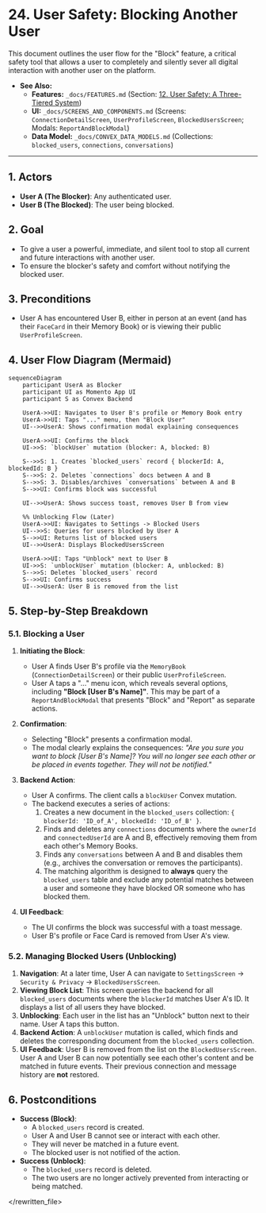 # 24. User Safety: Blocking Another User

This document outlines the user flow for the "Block" feature, a critical safety tool that allows a user to completely and silently sever all digital interaction with another user on the platform.

- **See Also:**
  - **Features:** `_docs/FEATURES.md` (Section: [12. User Safety: A Three-Tiered System](#a-three-tiered-system))
  - **UI:** `_docs/SCREENS_AND_COMPONENTS.md` (Screens: `ConnectionDetailScreen`, `UserProfileScreen`, `BlockedUsersScreen`; Modals: `ReportAndBlockModal`)
  - **Data Model:** `_docs/CONVEX_DATA_MODELS.md` (Collections: `blocked_users`, `connections`, `conversations`)

---

## 1. Actors

- **User A (The Blocker)**: Any authenticated user.
- **User B (The Blocked)**: The user being blocked.

## 2. Goal

- To give a user a powerful, immediate, and silent tool to stop all current and future interactions with another user.
- To ensure the blocker's safety and comfort without notifying the blocked user.

## 3. Preconditions

- User A has encountered User B, either in person at an event (and has their `FaceCard` in their Memory Book) or is viewing their public `UserProfileScreen`.

## 4. User Flow Diagram (Mermaid)

```mermaid
sequenceDiagram
    participant UserA as Blocker
    participant UI as Momento App UI
    participant S as Convex Backend

    UserA->>UI: Navigates to User B's profile or Memory Book entry
    UserA->>UI: Taps "..." menu, then "Block User"
    UI-->>UserA: Shows confirmation modal explaining consequences

    UserA->>UI: Confirms the block
    UI->>S: `blockUser` mutation (blocker: A, blocked: B)

    S-->>S: 1. Creates `blocked_users` record { blockerId: A, blockedId: B }
    S-->>S: 2. Deletes `connections` docs between A and B
    S-->>S: 3. Disables/archives `conversations` between A and B
    S-->>UI: Confirms block was successful

    UI-->>UserA: Shows success toast, removes User B from view

    %% Unblocking Flow (Later)
    UserA->>UI: Navigates to Settings -> Blocked Users
    UI-->>S: Queries for users blocked by User A
    S-->>UI: Returns list of blocked users
    UI-->>UserA: Displays BlockedUsersScreen

    UserA->>UI: Taps "Unblock" next to User B
    UI->>S: `unblockUser` mutation (blocker: A, unblocked: B)
    S-->>S: Deletes `blocked_users` record
    S-->>UI: Confirms success
    UI-->>UserA: User B is removed from the list
```

## 5. Step-by-Step Breakdown

### 5.1. Blocking a User

1.  **Initiating the Block**:

    - User A finds User B's profile via the `MemoryBook` (`ConnectionDetailScreen`) or their public `UserProfileScreen`.
    - User A taps a "..." menu icon, which reveals several options, including **"Block [User B's Name]"**. This may be part of a `ReportAndBlockModal` that presents "Block" and "Report" as separate actions.

2.  **Confirmation**:

    - Selecting "Block" presents a confirmation modal.
    - The modal clearly explains the consequences: _"Are you sure you want to block [User B's Name]? You will no longer see each other or be placed in events together. They will not be notified."_

3.  **Backend Action**:

    - User A confirms. The client calls a `blockUser` Convex mutation.
    - The backend executes a series of actions:
      1.  Creates a new document in the `blocked_users` collection: `{ blockerId: 'ID_of_A', blockedId: 'ID_of_B' }`.
      2.  Finds and deletes any `connections` documents where the `ownerId` and `connectedUserId` are A and B, effectively removing them from each other's Memory Books.
      3.  Finds any `conversations` between A and B and disables them (e.g., archives the conversation or removes the participants).
      4.  The matching algorithm is designed to **always** query the `blocked_users` table and exclude any potential matches between a user and someone they have blocked OR someone who has blocked them.

4.  **UI Feedback**:
    - The UI confirms the block was successful with a toast message.
    - User B's profile or Face Card is removed from User A's view.

### 5.2. Managing Blocked Users (Unblocking)

1.  **Navigation**: At a later time, User A can navigate to `SettingsScreen` -> `Security & Privacy` -> `BlockedUsersScreen`.
2.  **Viewing Block List**: This screen queries the backend for all `blocked_users` documents where the `blockerId` matches User A's ID. It displays a list of all users they have blocked.
3.  **Unblocking**: Each user in the list has an "Unblock" button next to their name. User A taps this button.
4.  **Backend Action**: A `unblockUser` mutation is called, which finds and deletes the corresponding document from the `blocked_users` collection.
5.  **UI Feedback**: User B is removed from the list on the `BlockedUsersScreen`. User A and User B can now potentially see each other's content and be matched in future events. Their previous connection and message history are **not** restored.

## 6. Postconditions

- **Success (Block)**:
  - A `blocked_users` record is created.
  - User A and User B cannot see or interact with each other.
  - They will never be matched in a future event.
  - The blocked user is not notified of the action.
- **Success (Unblock)**:
  - The `blocked_users` record is deleted.
  - The two users are no longer actively prevented from interacting or being matched.

</rewritten_file>
